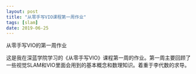 ```yaml
---
layout: post
title: "从零手写VIO课程第一周作业"
tags: [slam]
date: 2019-06-25
---
```


从零手写VIO的第一周作业
<!--more-->

这是我在深蓝学院学习的《从零手写VIO》课程第一周的作业。第一周主要回顾了一些视觉SLAM和VIO里面会用到的基本概念和数理知识。着重于李代数的求导。
<center><object data="/files/vio/1week/hm.pdf" width="700" height="1500" type='application/pdf'></object></center>